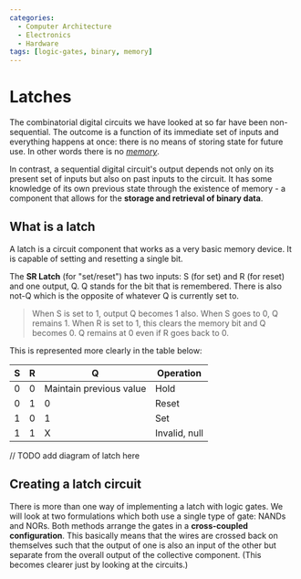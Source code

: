 ```yaml
---
categories:
  - Computer Architecture
  - Electronics
  - Hardware
tags: [logic-gates, binary, memory]
---
```


# Latches

The combinatorial digital circuits we have looked at so far have been non-sequential. The outcome is a function of its immediate set of inputs and everything happens at once: there is no means of storing state for future use. In other words there is no _[memory](/Hardware/Memory/Memory.md)_.

In contrast, a sequential digital circuit's output depends not only on its present set of inputs but also on past inputs to the circuit. It has some knowledge of its own previous state through the existence of memory - a component that allows for the **storage and retrieval of binary data**.

## What is a latch

A latch is a circuit component that works as a very basic memory device. It is capable of setting and resetting a single bit.

The **SR Latch** (for "set/reset") has two inputs: S (for set) and R (for reset) and one output, Q. Q stands for the bit that is remembered. There is also not-Q which is the opposite of whatever Q is currently set to.

> When S is set to 1, output Q becomes 1 also. When S goes to 0, Q remains 1. When R is set to 1, this clears the memory bit and Q becomes 0. Q remains at 0 even if R goes back to 0.

This is represented more clearly in the table below:

| S   | R   | Q                       | Operation     |
| --- | --- | ----------------------- | ------------- |
| 0   | 0   | Maintain previous value | Hold          |
| 0   | 1   | 0                       | Reset         |
| 1   | 0   | 1                       | Set           |
| 1   | 1   | X                       | Invalid, null |

// TODO add diagram of latch here

## Creating a latch circuit

There is more than one way of implementing a latch with logic gates. We will look at two formulations which both use a single type of gate: NANDs and NORs. Both methods arrange the gates in a **cross-coupled configuration**. This basically means that the wires are crossed back on themselves such that the output of one is also an input of the other but separate from the overall output of the collective component. (This becomes clearer just by looking at the circuits.)
